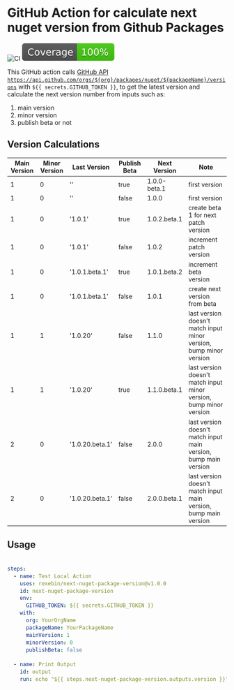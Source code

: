 # GitHub Action for calculate next nuget version from Github Packages

![CI](https://github.com/rexebin/next-nuget-package-version/actions/workflows/ci.yml/badge.svg)
![coverage.svg](./badges/coverage.svg)

This GitHub action calls [GitHub API `https://api.github.com/orgs/${org}/packages/nuget/${packageName}/versions`](https://docs.github.com/en/rest/packages/packages?apiVersion=2022-11-28#list-package-versions-for-a-package-owned-by-an-organization)
with `${{ secrets.GITHUB_TOKEN }}`, to get the latest version and calculate the next version number from inputs such as:

1. main version
2. minor version
3. publish beta or not

## Version Calculations

| Main Version | Minor Version | Last Version    | Publish Beta | Next Version | Note                                                               
|--------------|---------------|-----------------|--------------|--------------|--------------------------------------------------------------------
| 1            | 0             | ''              | true         | 1.0.0-beta.1 | first version                                                      
| 1            | 0             | ''              | false        | 1.0.0        | first version                                                      
| 1            | 0             | '1.0.1'         | true         | 1.0.2.beta.1 | create beta 1 for next patch version                               
| 1            | 0             | '1.0.1'         | false        | 1.0.2        | increment patch version                                            
| 1            | 0             | '1.0.1.beta.1'  | true         | 1.0.1.beta.2 | increment beta version                                             
| 1            | 0             | '1.0.1.beta.1'  | false        | 1.0.1        | create next version from beta                                      
| 1            | 1             | '1.0.20'        | false        | 1.1.0        | last version doesn't match input minor version, bump minor version 
| 1            | 1             | '1.0.20'        | true         | 1.1.0.beta.1 | last version doesn't match input minor version, bump minor version 
| 2            | 0             | '1.0.20.beta.1' | false        | 2.0.0        | last version doesn't match input main version, bump main version   
| 2            | 0             | '1.0.20.beta.1' | false        | 2.0.0.beta.1 | last version doesn't match input main version, bump main version   

## Usage

```yaml

steps:  
  - name: Test Local Action
    uses: rexebin/next-nuget-package-version@v1.0.0
    id: next-nuget-package-version    
    env: 
      GITHUB_TOKEN: ${{ secrets.GITHUB_TOKEN }}
    with:
      org: YourOrgName
      packageName: YourPackageName
      mainVersion: 1
      minorVersion: 0
      publishBeta: false

  - name: Print Output
    id: output
    run: echo "${{ steps.next-nuget-package-version.outputs.version }}"

```
